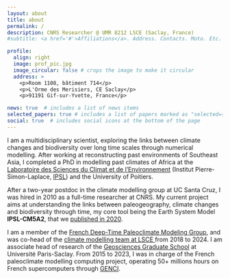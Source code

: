 ```yaml
---
layout: about
title: about
permalink: /
description: CNRS Researcher @ UMR 8212 LSCE (Saclay, France)
#subtitle: <a href='#'>Affiliations</a>. Address. Contacts. Moto. Etc.

profile:
  align: right
  image: prof_pic.jpg
  image_circular: false # crops the image to make it circular
  address: >
    <p>Room 1108, bâtiment 714</p>
    <p>L'Orme des Merisiers, CE Saclay</p>
    <p>91191 Gif-sur-Yvette, France</p>

news: true  # includes a list of news items
selected_papers: true # includes a list of papers marked as "selected={true}"
social: true  # includes social icons at the bottom of the page
---
```

I am a multidisciplinary scientist, exploring the links between climate changes and biodiversity over long time scales through numerical modelling. After working at reconstructing past environments of Southeast Asia, I completed a PhD in modelling past climates of Africa at the <a href="https://www.lsce.ipsl.fr/" target="_blank" >Laboratoire des Sciences du Climat et de l’Environnement</a> (Institut Pierre-Simon-Laplace, <a href="https://cmc.ipsl.fr/" target="_blank" >IPSL</a>) and the University of Poitiers. 

After a two-year postdoc in the climate modelling group at UC Santa Cruz, I was hired in 2010 as a full-time researcher at CNRS. My current project aims at understanding the links between paleogeography, climate changes and biodiversity through time, my core tool being the Earth System Model **IPSL-CM5A2**, that we <a href="https://gmd.copernicus.org/articles/13/3011/2020/" target="_blank" >published in 2020</a>.

I am a member of the <a href="https://paleoclim-cnrs.github.io/" target="_blank" >French Deep-Time Paleoclimate Modeling Group</a>, and was co-head of the <a href="https://www.lsce.ipsl.fr/en/Phocea/Vie_des_labos/Ast/ast_groupe.php?id_groupe=82" target="_blank" >climate modelling team at LSCE </a> from 2018 to 2024. I am associate head of research of the <a href="https://www.universite-paris-saclay.fr/graduate-schools/graduate-school-geosciences-climat-environnement-planetes" target="_blank">Geosciences Graduate School</a> at Université Paris-Saclay. From 2015 to 2023, I was in charge of the French paleoclimate modelling computing project, operating 50+ millions hours on French supercomputers through <a href="https://www.genci.fr/en" target="_blank">GENCI</a>. 
